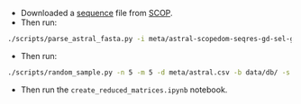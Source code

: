 - Downloaded a [sequence](meta/astral-scopedom-seqres-gd-sel-gs-bib-40-2.08.fa) file from [SCOP](https://scop.berkeley.edu/astral/ver=2.08).
- Then run:
```bash
./scripts/parse_astral_fasta.py -i meta/astral-scopedom-seqres-gd-sel-gs-bib-40-2.08.fa -o meta/astral.csv > logs/parse_astral_fasta.log 2>&1
```
- Then run:
```bash
./scripts/random_sample.py -n 5 -m 5 -d meta/astral.csv -b data/db/ -s 66 > logs/random_sample.log 2>&1
```
- Then run the `create_reduced_matrices.ipynb` notebook.